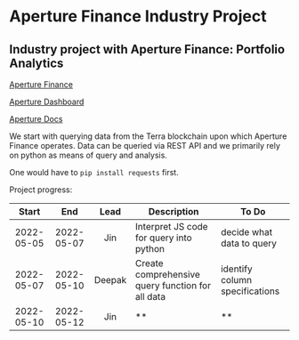 # Aperture Finance Industry Project
## Industry project with Aperture Finance: Portfolio Analytics

[Aperture Finance](https://aperture.finance/)

[Aperture Dashboard](https://app.aperture.finance/)

[Aperture Docs](https://docs.aperture.finance/docs/)

We start with querying data from the Terra blockchain upon which Aperture Finance operates. Data can be queried via REST API and we primarily rely on python as means of query and analysis. 

One would have to ```pip install requests``` first.

Project progress:

| Start      | End        | Lead   | Description | To Do |
| :---:      | :--:       | :---:  | ------      | ----- |
| 2022-05-05 | 2022-05-07 | Jin    | Interpret JS code for query into python | decide what data to query |
| 2022-05-07 | 2022-05-10 | Deepak | Create comprehensive query function for all data | identify column specifications |
| 2022-05-10 | 2022-05-12 | Jin    |  ** | **  |
